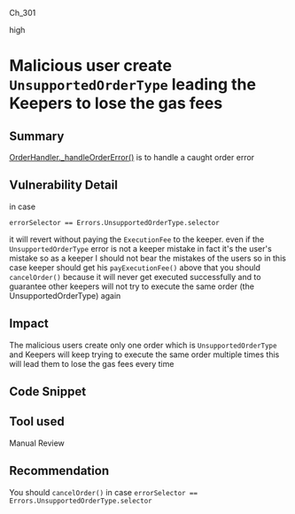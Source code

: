 Ch_301

high

# Malicious user create `UnsupportedOrderType` leading the Keepers to lose the gas fees

## Summary
[OrderHandler._handleOrderError()](https://github.com/sherlock-audit/2023-04-gmx/blob/main/gmx-synthetics/contracts/exchange/OrderHandler.sol#L224-L290) is to handle a caught order error

## Vulnerability Detail
in case 
```solidity
errorSelector == Errors.UnsupportedOrderType.selector 
```
it will revert without paying the `ExecutionFee` to the keeper. even if the `UnsupportedOrderType` error is not a keeper mistake in fact it's the user's mistake so as a keeper I should not bear the mistakes of the users
so in this case keeper should get his `payExecutionFee()` above that you should `cancelOrder()` because it will never get executed successfully and to guarantee other keepers will not try to execute the same order (the UnsupportedOrderType) again 

## Impact
The malicious users create only one order which is `UnsupportedOrderType` and Keepers will keep trying to execute the same order multiple times this will lead them to lose the gas fees every time

## Code Snippet

## Tool used

Manual Review

## Recommendation
You should `cancelOrder()` in case `errorSelector == Errors.UnsupportedOrderType.selector `